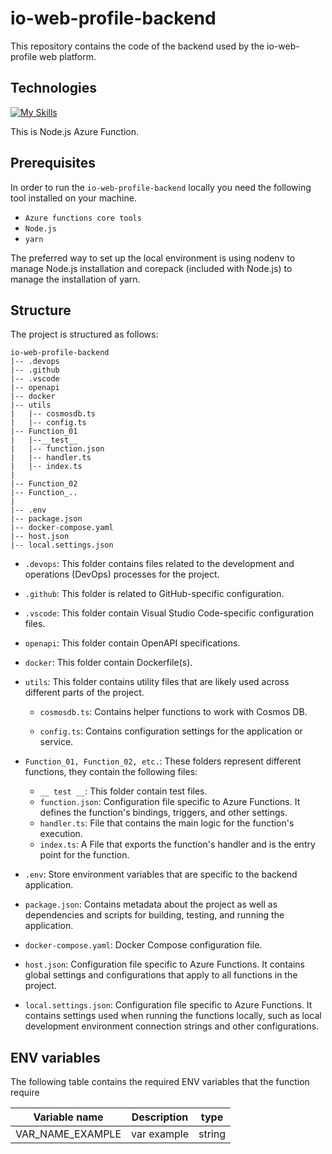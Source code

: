 # io-web-profile-backend

This repository contains the code of the backend used by the io-web-profile web platform.

## Technologies
[![My Skills](https://skillicons.dev/icons?i=azure,nodejs,ts)](https://skillicons.dev)

This is Node.js Azure Function.
## Prerequisites
In order to run the ``io-web-profile-backend`` locally you need the following tool installed on your machine.

- ``Azure functions core tools``
- ``Node.js``
- ``yarn``

The preferred way to set up the local environment is using nodenv to manage Node.js installation and corepack (included with Node.js) to manage the installation of yarn.

## Structure

The project is structured as follows:

```
io-web-profile-backend
|-- .devops
|-- .github
|-- .vscode
|-- openapi
|-- docker
|-- utils
|   |-- cosmosdb.ts
|   |-- config.ts
|-- Function_01
|   |--__test__
|   |-- function.json
|   |-- handler.ts
|   |-- index.ts
|
|-- Function_02
|-- Function_..
|
|-- .env
|-- package.json
|-- docker-compose.yaml
|-- host.json
|-- local.settings.json
```
- `.devops`: This folder contains files related to the development and operations (DevOps) processes for the project.

- `.github`: This folder is related to GitHub-specific configuration.

- `.vscode`: This folder contain Visual Studio Code-specific configuration files.

- `openapi`: This folder contain OpenAPI specifications.

- `docker`: This folder contain Dockerfile(s).

- `utils`: This folder contains utility files that are likely used across different parts of the project.

  - `cosmosdb.ts`: Contains helper functions to work with Cosmos DB.

  - `config.ts`: Contains configuration settings for the application or service.

- `Function_01, Function_02, etc.`: These folders represent different functions, they contain the following files:

  - `__ test __`: This folder contain test files.
  - `function.json`: Configuration file specific to Azure Functions. It defines the function's bindings, triggers, and other settings.
  - `handler.ts`: File that contains the main logic for the function's execution.
  - `index.ts`: A File that exports the function's handler and is the entry point for the function.
- `.env`: Store environment variables that are specific to the backend application.

- `package.json`: Contains metadata about the project as well as dependencies and scripts for building, testing, and running the application.

- `docker-compose.yaml`: Docker Compose configuration file.
- `host.json`: Configuration file specific to Azure Functions. It contains global settings and configurations that apply to all functions in the project.

- `local.settings.json`: Configuration file specific to Azure Functions. It contains settings used when running the functions locally, such as local development environment connection strings and other configurations.

## ENV variables

The following table contains the required ENV variables that the function require

| Variable name                   | Description                                  | type   |
|---------------------------------|----------------------------------------------|--------|
| VAR_NAME_EXAMPLE                | var example                                  | string |